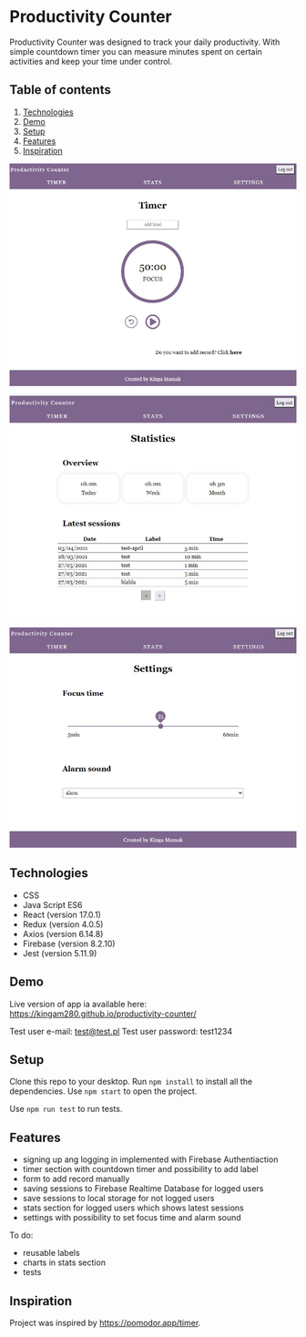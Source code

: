 # Productivity Counter

Productivity Counter was designed to track your daily productivity. With simple countdown timer you can measure minutes spent on certain activities and keep your time under control.

## Table of contents

1. [Technologies](#technologies)
2. [Demo](#demo)
3. [Setup](#setup)
4. [Features](#features)
5. [Inspiration](#inspiration)

![Timer snapshot](./src/assets/timer.JPG)

![Stats snapshot](./src/assets/stats.JPG)

![Settings snapshot](./src/assets/settings.JPG)

## Technologies

- CSS
- Java Script ES6
- React (version 17.0.1)
- Redux (version 4.0.5)
- Axios (version 6.14.8)
- Firebase (version 8.2.10)
- Jest (version 5.11.9)

## Demo

Live version of app ia available here: https://kingam280.github.io/productivity-counter/

Test user e-mail: test@test.pl
Test user password: test1234

## Setup

Clone this repo to your desktop. Run `npm install` to install all the dependencies. Use `npm start` to open the project.

Use `npm run test` to run tests.

## Features

- signing up ang logging in implemented with Firebase Authentiaction
- timer section with countdown timer and possibility to add label
- form to add record manually
- saving sessions to Firebase Realtime Database for logged users
- save sessions to local storage for not logged users
- stats section for logged users which shows latest sessions
- settings with possibility to set focus time and alarm sound

To do:

- reusable labels
- charts in stats section
- tests

## Inspiration

Project was inspired by https://pomodor.app/timer.
